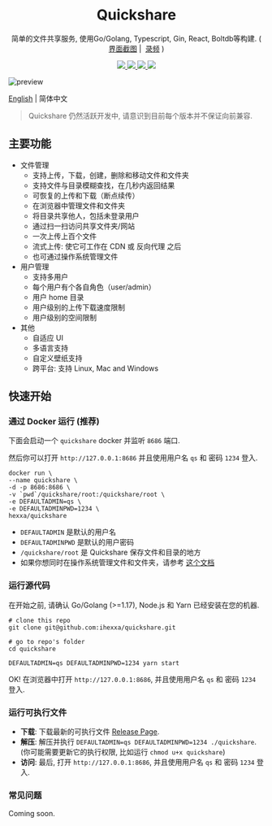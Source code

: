 <h1 align="center">
  Quickshare
</h1>
<p align="center">
  简单的文件共享服务, 使用Go/Golang, Typescript, Gin, React, Boltdb等构建.
  (
    <a href="https://github.com/ihexxa/quickshare/blob/main/docs/screenshots.md">界面截图</a>&nbsp;|&nbsp;
    <a href="https://github.com/ihexxa/quickshare/blob/main/docs/imgs/v0.9.1/quickshare_1920.gif">录频</a>
  )
</p>
<p align="center">
  <a href="https://github.com/ihexxa/quickshare/actions">
    <img src="https://github.com/ihexxa/quickshare/actions/workflows/ci_build.yml/badge.svg" />
  </a>
  <a href="https://github.com/ihexxa/quickshare/actions">
    <img src="https://github.com/ihexxa/quickshare/actions/workflows/ci_docker.yml/badge.svg" />
  </a>
  <a href="https://github.com/ihexxa/quickshare/actions">
    <img src="https://github.com/ihexxa/quickshare/actions/workflows/ci_github_binary.yml/badge.svg" />
  </a>
  <a href="https://goreportcard.com/report/github.com/ihexxa/quickshare">
    <img src="https://goreportcard.com/badge/github.com/ihexxa/quickshare" />
  </a>
<p>

<image src="./imgs/v0.11.0/screenshot.png" title="preview">

[English](../README.md) | 简体中文

> Quickshare 仍然活跃开发中, 请意识到目前每个版本并不保证向前兼容.

## 主要功能

- 文件管理
  - 支持上传，下载，创建，删除和移动文件和文件夹
  - 支持文件与目录模糊查找，在几秒内返回结果
  - 可恢复的上传和下载（断点续传）
  - 在浏览器中管理文件和文件夹
  - 将目录共享他人，包括未登录用户
  - 通过扫一扫访问共享文件夹/网站
  - 一次上传上百个文件
  - 流式上传: 使它可工作在 CDN 或 反向代理 之后
  - 也可通过操作系统管理文件
- 用户管理
  - 支持多用户
  - 每个用户有个各自角色（user/admin）
  - 用户 home 目录
  - 用户级别的上传下载速度限制
  - 用户级别的空间限制
- 其他
  - 自适应 UI
  - 多语言支持
  - 自定义壁纸支持
  - 跨平台: 支持 Linux, Mac and Windows

## 快速开始

### 通过 Docker 运行 (推荐)

下面会启动一个 `quickshare` docker 并监听 `8686` 端口.

然后你可以打开 `http://127.0.0.1:8686` 并且使用用户名 `qs` 和 密码 `1234` 登入.

```
docker run \
--name quickshare \
-d -p 8686:8686 \
-v `pwd`/quickshare/root:/quickshare/root \
-e DEFAULTADMIN=qs \
-e DEFAULTADMINPWD=1234 \
hexxa/quickshare
```

- `DEFAULTADMIN` 是默认的用户名
- `DEFAULTADMINPWD` 是默认的用户密码
- `/quickshare/root` 是 Quickshare 保存文件和目录的地方
- 如果你想同时在操作系统管理文件和文件夹，请参考 [这个文档](./docs/doc.md)

### 运行源代码

在开始之前, 请确认 Go/Golang (>=1.17), Node.js 和 Yarn 已经安装在您的机器.

```
# clone this repo
git clone git@github.com:ihexxa/quickshare.git

# go to repo's folder
cd quickshare

DEFAULTADMIN=qs DEFAULTADMINPWD=1234 yarn start
```

OK! 在浏览器中打开 `http://127.0.0.1:8686`, 并且使用用户名 `qs` 和 密码 `1234` 登入.

### 运行可执行文件

- **下载**: 下载最新的可执行文件 [Release Page](https://github.com/ihexxa/quickshare/releases).
- **解压**: 解压并执行 `DEFAULTADMIN=qs DEFAULTADMINPWD=1234 ./quickshare`. (你可能需要更新它的执行权限, 比如运行 `chmod u+x quickshare`)
- **访问**: 最后, 打开 `http://127.0.0.1:8686`, 并且使用用户名 `qs` 和 密码 `1234` 登入.

### 常见问题

Coming soon.

